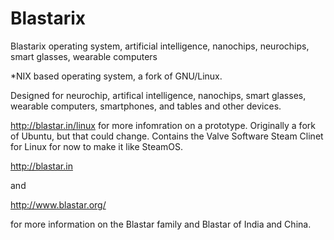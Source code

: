 Blastarix
=========

Blastarix operating system, artificial intelligence, nanochips, neurochips, smart glasses, wearable computers

*NIX based operating system, a fork of GNU/Linux.

Designed for neurochip, artifical intelligence, nanochips, smart glasses, wearable computers, smartphones, and tables and other devices.

http://blastar.in/linux for more infomration on a prototype. Originally a fork of Ubuntu, but that could change. Contains the Valve Software Steam Clinet for Linux for now to make it like SteamOS.

http://blastar.in

and

http://www.blastar.org/

for more information on the Blastar family and Blastar of India and China.
